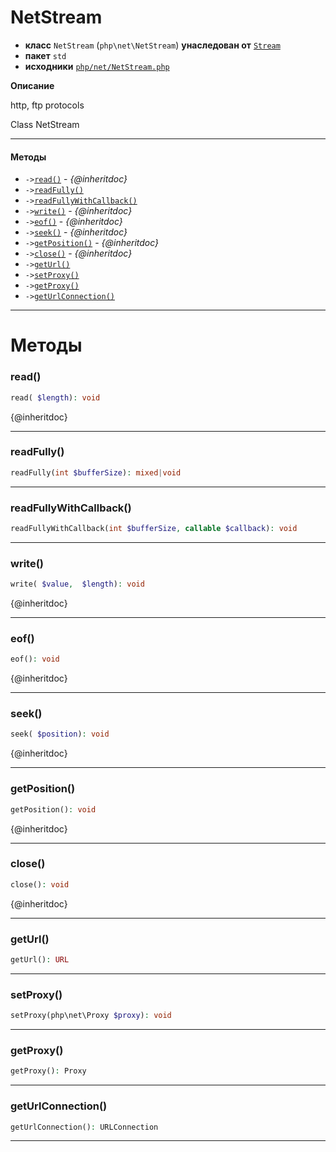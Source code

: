 # NetStream

- **класс** `NetStream` (`php\net\NetStream`) **унаследован от** [`Stream`](https://github.com/jphp-compiler/jphp/blob/master/jphp-runtime/api-docs/classes/php/io/Stream.ru.md)
- **пакет** `std`
- **исходники** [`php/net/NetStream.php`](./src/main/resources/JPHP-INF/sdk/php/net/NetStream.php)

**Описание**

http, ftp protocols

Class NetStream

---

#### Методы

- `->`[`read()`](#method-read) - _{@inheritdoc}_
- `->`[`readFully()`](#method-readfully)
- `->`[`readFullyWithCallback()`](#method-readfullywithcallback)
- `->`[`write()`](#method-write) - _{@inheritdoc}_
- `->`[`eof()`](#method-eof) - _{@inheritdoc}_
- `->`[`seek()`](#method-seek) - _{@inheritdoc}_
- `->`[`getPosition()`](#method-getposition) - _{@inheritdoc}_
- `->`[`close()`](#method-close) - _{@inheritdoc}_
- `->`[`getUrl()`](#method-geturl)
- `->`[`setProxy()`](#method-setproxy)
- `->`[`getProxy()`](#method-getproxy)
- `->`[`getUrlConnection()`](#method-geturlconnection)

---
# Методы

<a name="method-read"></a>

### read()
```php
read( $length): void
```
{@inheritdoc}

---

<a name="method-readfully"></a>

### readFully()
```php
readFully(int $bufferSize): mixed|void
```

---

<a name="method-readfullywithcallback"></a>

### readFullyWithCallback()
```php
readFullyWithCallback(int $bufferSize, callable $callback): void
```

---

<a name="method-write"></a>

### write()
```php
write( $value,  $length): void
```
{@inheritdoc}

---

<a name="method-eof"></a>

### eof()
```php
eof(): void
```
{@inheritdoc}

---

<a name="method-seek"></a>

### seek()
```php
seek( $position): void
```
{@inheritdoc}

---

<a name="method-getposition"></a>

### getPosition()
```php
getPosition(): void
```
{@inheritdoc}

---

<a name="method-close"></a>

### close()
```php
close(): void
```
{@inheritdoc}

---

<a name="method-geturl"></a>

### getUrl()
```php
getUrl(): URL
```

---

<a name="method-setproxy"></a>

### setProxy()
```php
setProxy(php\net\Proxy $proxy): void
```

---

<a name="method-getproxy"></a>

### getProxy()
```php
getProxy(): Proxy
```

---

<a name="method-geturlconnection"></a>

### getUrlConnection()
```php
getUrlConnection(): URLConnection
```

---
